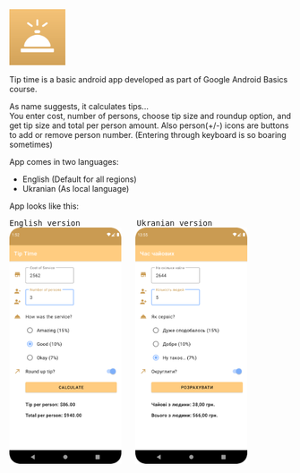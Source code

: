 <img width="100" src="https://github.com/Sonofasleep/Tip_Time/blob/master/app/src/main/ic_launcher-playstore.png">

Tip time is a basic android app developed as part of Google Android Basics course.

As name suggests, it calculates tips... <br />
You enter cost, number of persons, choose tip size and roundup option, and get tip size and total per person amount.
Also person(+/-) icons are buttons to add or remove person number. (Entering through keyboard is so boaring sometimes)

App comes in two languages:
- English (Default for all regions)
- Ukranian (As local language)

App looks like this:
<pre>
English version            Ukranian version
<img width="200" src="https://github.com/Sonofasleep/Tip_Time/blob/master/Tip_time_english.png">   <img width="200" src="https://github.com/Sonofasleep/Tip_Time/blob/master/Tip_time_Ukr.png">
</pre>
